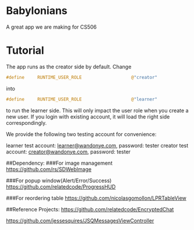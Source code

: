 # Babylonians
A great app we are making for CS506

# Tutorial
The app runs as the creator side by default. Change 
```c
#define		RUNTIME_USER_ROLE                   @"creator"
```
into 
```c
#define		RUNTIME_USER_ROLE                   @"learner"
```
to run the learner side.
This will only impact the user role when you create a new user. If you login with existing account, it will load the right side correspondingly.

We provide the following two testing account for convenience:

learner test account: learner@wandonye.com, password: tester
creator test account: creator@wandonye.com, password: tester

##Dependency:
###For image management
https://github.com/rs/SDWebImage

###For popup window(Alert/Error/Success)
https://github.com/relatedcode/ProgressHUD

###For reordering table
https://github.com/nicolasgomollon/LPRTableView

##Reference Projects:
https://github.com/relatedcode/EncryptedChat

https://github.com/jessesquires/JSQMessagesViewController
